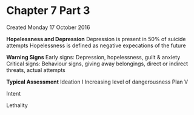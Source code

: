 # Chapter 7 Part 3
Created Monday 17 October 2016

**Hopelessness and Depression**
Depression is present in 50% of suicide attempts
Hopelessness is defined as negative expecations of the future

**Warning Signs**
Early signs:
Depression, hopelessness, guilt & anxiety
Critical signs:
Behaviour signs, giving away belongings, direct or indirect threats, actual attempts
		
**Typical Assessment**
Ideation
   I         	Increasing level of dangerousness
Plan			V
	
Intent
	
Lethality
	

